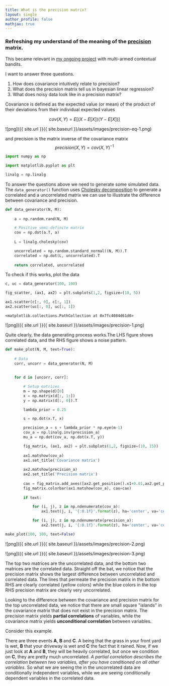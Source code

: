 ```yaml
---
title: What is the precision matrix? 
layout: single
author_profile: false
mathjax: true
---
```


### Refreshing my understand of the meaning of the [precision](https://en.wikipedia.org/wiki/Precision_(statistics)) matrix.

This became relevant in [my ongoing project](https://tmorville.github.io//rl-svd_1/) with multi-armed contextual bandits.

I want to answer three questions.

1. How does covariance intuitively relate to precision?
2. What does the precision matrix tell us in bayesian linear regression?
3. What does noisy data look like in a precision matrix?

Covariance is defined as the expected value (or mean) of the product of their deviations from their individual expected values

$$
cov(X,Y)=E\left[(X-E[X])(Y-E[X])\right]
$$

![png]({{ site.url }}{{ site.baseurl }}/assets/images/precision-eq-1.png)

and precision is the matrix inverse of the covariance matrix
$$
precision(X,Y) = cov(X, Y)^{-1}
$$


```python
import numpy as np

import matplotlib.pyplot as plt

linalg = np.linalg
```

To answer the questions above we need to generate some simulated data. The `data_generator()` function uses [Cholesky decomposition](https://en.wikipedia.org/wiki/Cholesky_decomposition) to generate a correlated and a uncorrelated matrix we can use to illustrate the difference between covariance and precision.


```python
def data_generator(N, M):
    
    a = np.random.rand(N, M)

    # Positive semi-definite matrix
    cov = np.dot(a.T, a)
    
    L = linalg.cholesky(cov)

    uncorrelated = np.random.standard_normal((N, M)).T
    correlated = np.dot(L, uncorrelated).T
    
    return correlated, uncorrelated
```

To check if this works, plot the data


```python
c, uc = data_generator(100, 100)

fig_scatter, (ax1, ax2) = plt.subplots(1,2, figsize=(10, 5))

ax1.scatter(c[:, 0], c[:, 1])
ax2.scatter(uc[:, 0], uc[:, 1])
```




    <matplotlib.collections.PathCollection at 0x7fc4084d61d0>




![png]({{ site.url }}{{ site.baseurl }}/assets/images/precision-1.png)


Quite clearly, the data generating process works.The LHS figure shows correlated data, and the RHS figure shows a noise pattern.


```python
def make_plot(N, M, text=True):
    
    # Data
    corr, uncorr = data_generator(N, M)
    
    
    for d in [uncorr, corr]:

        # Setup matrices
        m = np.shape(d)[0]
        x = np.matrix(d[:, 1:])
        y = np.matrix(d[:, 0]).T

        lambda_prior = 0.25

        s = np.dot(x.T, x)

        precision_a = s + lambda_prior * np.eye(m-1)
        cov_a = np.linalg.inv(precision_a)
        mu_a = np.dot(cov_a, np.dot(x.T, y))

        fig_matrix, (ax1, ax2) = plt.subplots(1,2, figsize=(10, 15))
                
        ax1.matshow(cov_a)
        ax1.set_title('Covariance matrix')
        
        ax2.matshow(precision_a)
        ax2.set_title('Precision matrix')
        
        cax = fig_matrix.add_axes([ax2.get_position().x1+0.01,ax2.get_position().y0,0.02,ax2.get_position().height])
        fig_matrix.colorbar(ax1.matshow(cov_a), cax=cax)
                
        if text:

            for (i, j), z in np.ndenumerate(cov_a):
                ax1.text(j, i, '{:0.1f}'.format(z), ha='center', va='center')

            for (i, j), z in np.ndenumerate(precision_a):
                ax2.text(j, i, '{:0.1f}'.format(z), ha='center', va='center')    
```


```python
make_plot(100, 100, text=False)
```


![png]({{ site.url }}{{ site.baseurl }}/assets/images/precision-2.png)



![png]({{ site.url }}{{ site.baseurl }}/assets/images/precision-3.png)


The top two matrices are the uncorrelated data, and the bottom two matrices are the correlated data. Straight off the bat, we notice that the precision matrix shows the largest difference between uncorrelated and correlated data. The lines that permeate the precision matrix in the bottom RHS are clearly correlated (yellow colors) while the blue colors in the top RHS precision matrix are clearly very uncorrelated. 

Looking to the difference between the covariance and precision matrix for the top uncorrelated data, we notice that there are small square "islands" in the covariance matrix that does not exist in the precision matrix. The precision matrix yields **partial correlations** of variables, while the covariance matrix yields **unconditional correlation** between variables. 

Consider this example.

There are three events **A**, **B** and **C**. A being that the grass in your front yard is wet, **B** that your driveway is wet and **C** the fact that it rained. Now, if we just look at **A** and **B**, they will be heavily correlated, but once we condition on **C**, they are pretty much uncorrelated. *A partial correlation describes the correlation between two variables, after you have conditioned on all other variables*. So what we are seeing the in the uncorrelated data are conditionally independent variables, while we are seeing conditionally dependent variables in the correlated data.
